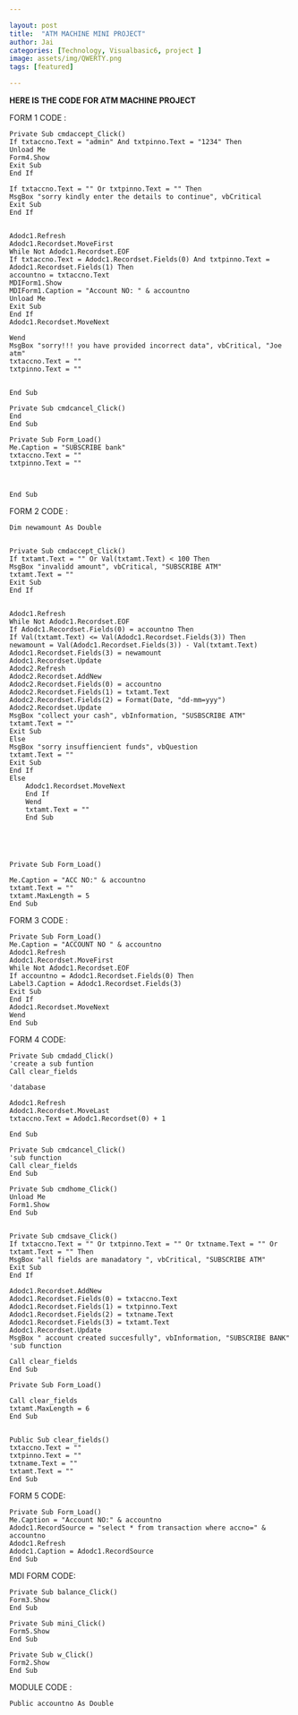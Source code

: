```yaml
---

layout: post
title:  "ATM MACHINE MINI PROJECT"
author: Jai
categories: [Technology, Visualbasic6, project ]
image: assets/img/QWERTY.png
tags: [featured]

---
```





**HERE IS THE CODE FOR ATM MACHINE PROJECT**




FORM 1 CODE :

    Private Sub cmdaccept_Click()
    If txtaccno.Text = "admin" And txtpinno.Text = "1234" Then
    Unload Me
    Form4.Show
    Exit Sub
    End If
    
    If txtaccno.Text = "" Or txtpinno.Text = "" Then
    MsgBox "sorry kindly enter the details to continue", vbCritical
    Exit Sub
    End If
    
    
    Adodc1.Refresh
    Adodc1.Recordset.MoveFirst
    While Not Adodc1.Recordset.EOF
    If txtaccno.Text = Adodc1.Recordset.Fields(0) And txtpinno.Text = Adodc1.Recordset.Fields(1) Then
    accountno = txtaccno.Text
    MDIForm1.Show
    MDIForm1.Caption = "Account NO: " & accountno
    Unload Me
    Exit Sub
    End If
    Adodc1.Recordset.MoveNext
    
    Wend
    MsgBox "sorry!!! you have provided incorrect data", vbCritical, "Joe atm"
    txtaccno.Text = ""
    txtpinno.Text = ""
    
    
    End Sub
    
    Private Sub cmdcancel_Click()
    End
    End Sub
    
    Private Sub Form_Load()
    Me.Caption = "SUBSCRIBE bank"
    txtaccno.Text = ""
    txtpinno.Text = ""
    
    
    
    End Sub


FORM 2 CODE :

    Dim newamount As Double
    
    
    Private Sub cmdaccept_Click()
    If txtamt.Text = "" Or Val(txtamt.Text) < 100 Then
    MsgBox "invalidd amount", vbCritical, "SUBSCRIBE ATM"
    txtamt.Text = ""
    Exit Sub
    End If
    
    
    Adodc1.Refresh
    While Not Adodc1.Recordset.EOF
    If Adodc1.Recordset.Fields(0) = accountno Then
    If Val(txtamt.Text) <= Val(Adodc1.Recordset.Fields(3)) Then
    newamount = Val(Adodc1.Recordset.Fields(3)) - Val(txtamt.Text)
    Adodc1.Recordset.Fields(3) = newamount
    Adodc1.Recordset.Update
    Adodc2.Refresh
    Adodc2.Recordset.AddNew
    Adodc2.Recordset.Fields(0) = accountno
    Adodc2.Recordset.Fields(1) = txtamt.Text
    Adodc2.Recordset.Fields(2) = Format(Date, "dd-mm=yyy")
    Adodc2.Recordset.Update
    MsgBox "collect your cash", vbInformation, "SUSBSCRIBE ATM"
    txtamt.Text = ""
    Exit Sub
    Else
    MsgBox "sorry insuffiencient funds", vbQuestion
    txtamt.Text = ""
    Exit Sub
    End If
    Else
        Adodc1.Recordset.MoveNext
        End If
        Wend
        txtamt.Text = ""
        End Sub
        
    
    
    
    
    Private Sub Form_Load()
    
    Me.Caption = "ACC NO:" & accountno
    txtamt.Text = ""
    txtamt.MaxLength = 5
    End Sub


FORM 3 CODE :

    Private Sub Form_Load()
    Me.Caption = "ACCOUNT NO " & accountno
    Adodc1.Refresh
    Adodc1.Recordset.MoveFirst
    While Not Adodc1.Recordset.EOF
    If accountno = Adodc1.Recordset.Fields(0) Then
    Label3.Caption = Adodc1.Recordset.Fields(3)
    Exit Sub
    End If
    Adodc1.Recordset.MoveNext
    Wend
    End Sub

FORM 4 CODE:

    Private Sub cmdadd_Click()
    'create a sub funtion
    Call clear_fields
    
    'database
    
    Adodc1.Refresh
    Adodc1.Recordset.MoveLast
    txtaccno.Text = Adodc1.Recordset(0) + 1
    
    End Sub
    
    Private Sub cmdcancel_Click()
    'sub function
    Call clear_fields
    End Sub
    
    Private Sub cmdhome_Click()
    Unload Me
    Form1.Show
    End Sub
    
    
    Private Sub cmdsave_Click()
    If txtaccno.Text = "" Or txtpinno.Text = "" Or txtname.Text = "" Or txtamt.Text = "" Then
    MsgBox "all fields are manadatory ", vbCritical, "SUBSCRIBE ATM"
    Exit Sub
    End If
    
    Adodc1.Recordset.AddNew
    Adodc1.Recordset.Fields(0) = txtaccno.Text
    Adodc1.Recordset.Fields(1) = txtpinno.Text
    Adodc1.Recordset.Fields(2) = txtname.Text
    Adodc1.Recordset.Fields(3) = txtamt.Text
    Adodc1.Recordset.Update
    MsgBox " account created succesfully", vbInformation, "SUBSCRIBE BANK"
    'sub function
    
    Call clear_fields
    End Sub
    
    Private Sub Form_Load()
    
    Call clear_fields
    txtamt.MaxLength = 6
    End Sub
    
    
    Public Sub clear_fields()
    txtaccno.Text = ""
    txtpinno.Text = ""
    txtname.Text = ""
    txtamt.Text = ""
    End Sub

FORM 5 CODE:

    Private Sub Form_Load()
    Me.Caption = "Account NO:" & accountno
    Adodc1.RecordSource = "select * from transaction where accno=" & accountno
    Adodc1.Refresh
    Adodc1.Caption = Adodc1.RecordSource
    End Sub

MDI FORM CODE:

    Private Sub balance_Click()
    Form3.Show
    End Sub
    
    Private Sub mini_Click()
    Form5.Show
	End Sub
    
    Private Sub w_Click()
	Form2.Show
    End Sub

MODULE CODE :

    Public accountno As Double



